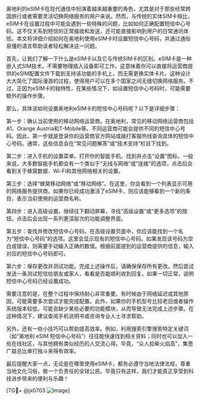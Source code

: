 奥地利的eSIM卡在现代通信中扮演着越来越重要的角色，尤其是对于那些经常跨国旅行或者需要灵活切换网络服务的用户来说。然而，与传统的实体SIM卡相比，eSIM卡在设置过程中可能会遇到一些特殊的问题，比如如何正确配置短信中心号码。这不仅关系到短信的正常接收和发送，还可能直接影响到用户的日常通讯体验。本文将详细介绍如何在奥地利使用eSIM卡时设置短信中心号码，并通过通俗易懂的语言帮助读者轻松解决这一问题。

首先，让我们了解一下什么是eSIM卡以及它与传统SIM卡的区别。eSIM卡是一种嵌入式SIM技术，不需要物理插入设备即可工作。这意味着你可以直接将运营商提供的eSIM配置文件下载到支持该功能的手机上，而无需更换实体卡片。这种设计大大简化了国际漫游的过程，使得用户可以在多个国家之间无缝切换网络服务。不过，正因为eSIM卡的独特性，在某些情况下，如设置短信中心号码时，可能需要额外的操作步骤。

那么，具体该如何设置奥地利eSIM卡的短信中心号码呢？以下是详细步骤：

第一步：确认当前使用的移动网络运营商。在奥地利，常见的移动网络运营商包括A1、Orange Austria和T-Mobile等。不同运营商可能会提供不同的短信中心号码。因此，第一步就是登录你的运营商官方网站或拨打客服热线查询具体的短信中心号码。通常，这些信息会在“常见问题解答”或“技术支持”栏目下找到。

第二步：进入手机的设置菜单。打开你的智能手机，找到并点击“设置”图标。一般来说，大多数智能手机都会有一个类似于“无线与网络”或“连接”的选项，点击后会看到关于蜂窝数据、Wi-Fi和其他网络相关的设置。

第三步：选择“蜂窝移动网络”或“移动网络”。在这里，你会看到一个列表显示可用的网络服务提供商。如果你已经成功激活了eSIM卡，则应该能够看到一个新的条目，表示当前使用的运营商名称。

第四步：进入高级设置。继续往下翻动屏幕，寻找“高级设置”或“更多选项”的按钮。点击后会出现一系列更深层次的功能调整界面。

第五步：查找并修改短信中心号码。在高级设置页面中，你应该能找到一个名为“短信中心号码”的选项。这里会显示现有的短信中心号码。如果发现该号码为空白或错误，则需要手动输入正确的数值。根据前面提到的运营商提供的信息，输入对应的短信中心号码即可。

第六步：保存更改并测试功能。完成上述操作后，请确保保存所有更改。然后尝试发送一条测试短信给朋友或家人，看看是否能顺利收到回复。如果一切正常，说明短信中心号码已经设置成功。

需要注意的是，在整个过程中保持耐心非常重要。有时候由于网络延迟或其他原因，可能需要多次尝试才能完成配置。此外，如果你的手机型号比较老旧或者操作系统版本较低，可能会缺少某些必要的功能模块，从而导致无法完成上述步骤。在这种情况下，建议查阅手机说明书或咨询专业人士寻求帮助。

另外，还有一些小技巧可以帮助提高效率。例如，利用搜索引擎搜索特定关键词（如“奥地利 eSIM 短信中心号码”）往往能快速找到相关资料；同时也可以加入一些在线社区，与其他拥有类似经历的人交流心得。毕竟，“众人拾柴火焰高”，集思广益总比单打独斗来得有效率。

最后提醒大家一点，无论是在哪里使用eSIM卡，都务必遵守当地法律法规，尊重当地文化习俗，做一个负责任的全球公民。毕竟只有这样，我们才能真正享受到科技进步带来的便利与乐趣！

[TG💪+ @jx0703 ![Image](https://github.com/user-attachments/assets/dbca1d08-cadb-493c-b0ec-ad6f7a83f270)]